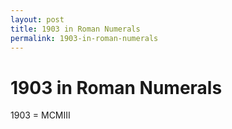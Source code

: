 ```yaml
---
layout: post
title: 1903 in Roman Numerals
permalink: 1903-in-roman-numerals
---
```


# 1903 in Roman Numerals

1903 = MCMIII
